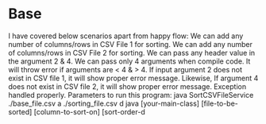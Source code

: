 # Base

I have covered below scenarios apart from happy flow:
We can add any number of columns/rows in CSV File 1 for sorting.
We can add any number of columns/rows in CSV File 2 for sorting.
We can pass any header value in the argument 2 & 4.
We can pass only 4 arguments when compile code. It will throw error if arguments are < 4 & > 4.
If input argument 2 does not exist in CSV file 1, it will show proper error message.
Likewise, If argument 4 does not exist in CSV file 2, it will show proper error message.
Exception handled properly.
Parameters to run this program:
java SortCSVFileService ./base_file.csv a ./sorting_file.csv d java [your-main-class] [file-to-be-sorted] [column-to-sort-on] [sort-order-d
